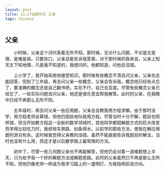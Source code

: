 ```yaml
---
layout: post
title: 11.27话题作文 父亲
tags: Chinese
---
```


父亲
----------

　　小时候，父亲这个词代表着无所不知。那时候，无论什么问题，不论是文是理，是难是易。只要张口，父亲总能告诉我答案。对于那时候的我来说，父亲上知天文下知地理，凡是我不知道的，我想问的，他都知道，问他总没错。

　　上小学了，我开始系统地接受知识。那时候有些概念不清去问父亲，父亲也总能回答，但到了三年级，再去问父亲一些概念，父亲会告诉我，概念他已经有点忘了，要准确的概念还是自己翻书吧，实在不行，自己去百度。尽管有些概念父亲已经忘了，一些实际问题去问父亲，他还是很乐意去帮我解答。此时的父亲，在我眼中已经不再那么无所不知。

　　五年级时，再去问父亲一些应用题，父亲总会教我用方程求解。由于那时没学，用方程老师会算错，但他仍固执地叫我用方程。尽管当时十分不解，题目也照样错，但当开始教方程这一全新的数学领域时，其他同学都因解题方式的巨大改变而学得比较吃力时，我却轻车熟路、如鱼得水。以前学的那些方法，使我在解应用题时游刃有余。这时候我觉得父亲教的没错。虽然不能直接告诉我题目的解法，当时也没有什么用，但这才是以后数学路上最常用的方法。

　　初中了，尽管一些几何题父亲也不再能解答，但他仍会对着一道难题想上半天，只为给予我一个好的解题方法或解题思路。此时的父亲虽然已不再是那么无所不知，但他仍像老师一样成为我学习路上的一盏明灯，为我指明前进方向。